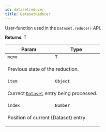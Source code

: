 ```yaml
---
id: datasetreducer
title: DatasetReducer
---
```


<a name="DatasetReducer"></a>

User-function used in the `Dataset.reduce()` API.

**Returns**: T

<table>
<thead>
<tr>
<th>Param</th><th>Type</th>
</tr>
</thead>
<tbody>
<tr>
<td><code>memo</code></td><td><code>T</code></td>
</tr>
<tr>
<td colspan="3"><p>Previous state of the reduction.</p>
</td></tr><tr>
<td><code>item</code></td><td><code>Object</code></td>
</tr>
<tr>
<td colspan="3"><p>Currect <a href="dataset"><code>Dataset</code></a> entry being processed.</p>
</td></tr><tr>
<td><code>index</code></td><td><code>Number</code></td>
</tr>
<tr>
<td colspan="3"><p>Position of current {Dataset} entry.</p>
</td></tr></tbody>
</table>
